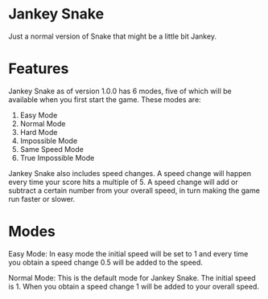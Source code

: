 # Jankey Snake
Just a normal version of Snake that might be a little bit Jankey.

# Features
Jankey Snake as of version 1.0.0 has 6 modes, five of which will be available when you first start the game.
These modes are:
1. Easy Mode
2. Normal Mode
3. Hard Mode
4. Impossible Mode
5. Same Speed Mode
6. True Impossible Mode

Jankey Snake also includes speed changes. A speed change will happen every time your score hits a multiple of 5. A speed change will add or subtract a certain number from your overall speed, in turn making the game run faster or slower.

# Modes
Easy Mode:
In easy mode the initial speed will be set to 1 and every time you obtain a speed change 0.5 will be added to the speed.

Normal Mode:
This is the default mode for Jankey Snake. The initial speed is 1. When you obtain a speed change 1 will be added to your overall speed.
